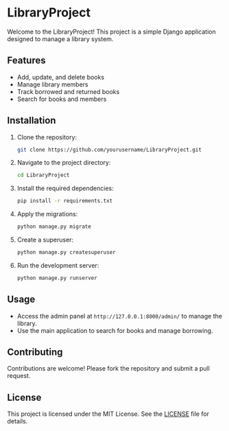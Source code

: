 # LibraryProject

Welcome to the LibraryProject! This project is a simple Django application designed to manage a library system.

## Features

- Add, update, and delete books
- Manage library members
- Track borrowed and returned books
- Search for books and members

## Installation

1. Clone the repository:
    ```bash
    git clone https://github.com/yourusername/LibraryProject.git
    ```
2. Navigate to the project directory:
    ```bash
    cd LibraryProject
    ```
3. Install the required dependencies:
    ```bash
    pip install -r requirements.txt
    ```
4. Apply the migrations:
    ```bash
    python manage.py migrate
    ```
5. Create a superuser:
    ```bash
    python manage.py createsuperuser
    ```
6. Run the development server:
    ```bash
    python manage.py runserver
    ```

## Usage

- Access the admin panel at `http://127.0.0.1:8000/admin/` to manage the library.
- Use the main application to search for books and manage borrowing.

## Contributing

Contributions are welcome! Please fork the repository and submit a pull request.

## License

This project is licensed under the MIT License. See the [LICENSE](LICENSE) file for details.